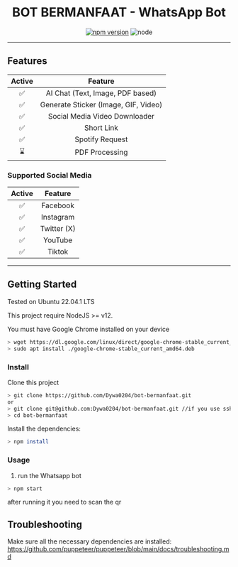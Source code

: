 <div align="center">
 
# BOT BERMANFAAT - WhatsApp Bot


[![npm version](https://img.shields.io/npm/v/@open-wa/wa-automate.svg?color=green)](https://www.npmjs.com/package/@open-wa/wa-automate)  ![node](https://img.shields.io/node/v/@open-wa/wa-automate)

</div>

---

## Features

| Active |                Feature                   |
|:------:|:----------------------------------------:|
|   ✅   | AI Chat (Text, Image, PDF based)         |
|   ✅   | Generate Sticker (Image, GIF, Video)     |
|   ✅   | Social Media Video Downloader            |
|   ✅   | Short Link                               |
|   ✅   | Spotify Request                          |
|   ⌛   | PDF Processing                           |

### Supported Social Media

| Active |   Feature    |
|:------:|:------------:|
|   ✅   | Facebook     |
|   ✅   | Instagram    |
|   ✅   | Twitter (X)  |
|   ✅   | YouTube      |
|   ✅   | Tiktok       |

 
---

## Getting Started

Tested on Ubuntu 22.04.1 LTS

This project require NodeJS >= v12.

You must have Google Chrome installed on your device

```bash
> wget https://dl.google.com/linux/direct/google-chrome-stable_current_amd64.deb
> sudo apt install ./google-chrome-stable_current_amd64.deb
```

### Install

Clone this project

```bash
> git clone https://github.com/Dywa0204/bot-bermanfaat.git
or
> git clone git@github.com:Dywa0204/bot-bermanfaat.git //if you use ssh
> cd bot-bermanfaat
```

Install the dependencies:

```bash
> npm install
```

### Usage

1. run the Whatsapp bot

```bash
> npm start
```

after running it you need to scan the qr

## Troubleshooting

Make sure all the necessary dependencies are installed: https://github.com/puppeteer/puppeteer/blob/main/docs/troubleshooting.md
